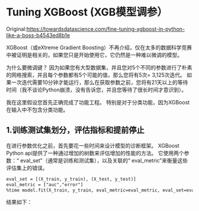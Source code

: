 # Tuning XGBoost (XGB模型调参）

Original:https://towardsdatascience.com/fine-tuning-xgboost-in-python-like-a-boss-b4543ed8b1e

XGBoost（或eXtreme Gradient Boosting）不再介绍，仅在太多的数据科学竞赛中被证明是相关的，如果您只是开始使用它，它仍然是一种难以微调的模型。

为什么要微调键？ 因为如果您有大型数据集，并且您对5个不同的参数进行了朴素的网格搜索，并且每个参数都有5个可能的值，那么您将有5次= 3,125次迭代。 如果一次迭代需要10分钟才能运行，那么在获取参数之前，您将有21天以上的等待时间（我不谈论Python崩溃，没有告诉您，并且您等待了很长时间才意识到）。

我在这里假设您首先正确完成了功能工程。 特别是对于分类功能，因为XGBoost在输入中不包含分类功能。

## 1.训练测试集划分，评估指标和提前停止

在进行参数优化之前，首先要花一些时间来设计模型的诊断框架。
XGBoost Python api提供了一种通过增加的树数来评估增加的性能的方法。 它使用两个参数：“ eval_set”（通常是训练和测试集），以及关联的“ eval_metric”来衡量这些评估集上的错误。
```html
eval_set = [(X_train, y_train), (X_test, y_test)]
eval_metric = ["auc","error"]
%time model.fit(X_train, y_train, eval_metric=eval_metric, eval_set=eval_set, verbose=True)
```

结果如下：




